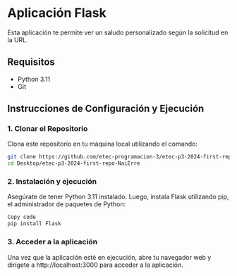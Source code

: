 # Aplicación Flask 

Esta aplicación te permite ver un saludo personalizado según la solicitud en la URL.

## Requisitos

- Python 3.11
- Git

## Instrucciones de Configuración y Ejecución

### 1. Clonar el Repositorio

Clona este repositorio en tu máquina local utilizando el comando:

```sh
git clone https://github.com/etec-programacion-3/etec-p3-2024-first-repo-NaiErre.git
cd Desktop/etec-p3-2024-first-repo-NaiErre
```
### 2. Instalación y ejecución

Asegúrate de tener Python 3.11 instalado. Luego, instala Flask utilizando pip, el administrador de paquetes de Python:

```sh
Copy code
pip install Flask
```

### 3. Acceder a la aplicación 
Una vez que la aplicación esté en ejecución, abre tu navegador web y dirígete a http://localhost:3000 para acceder a la aplicación.
